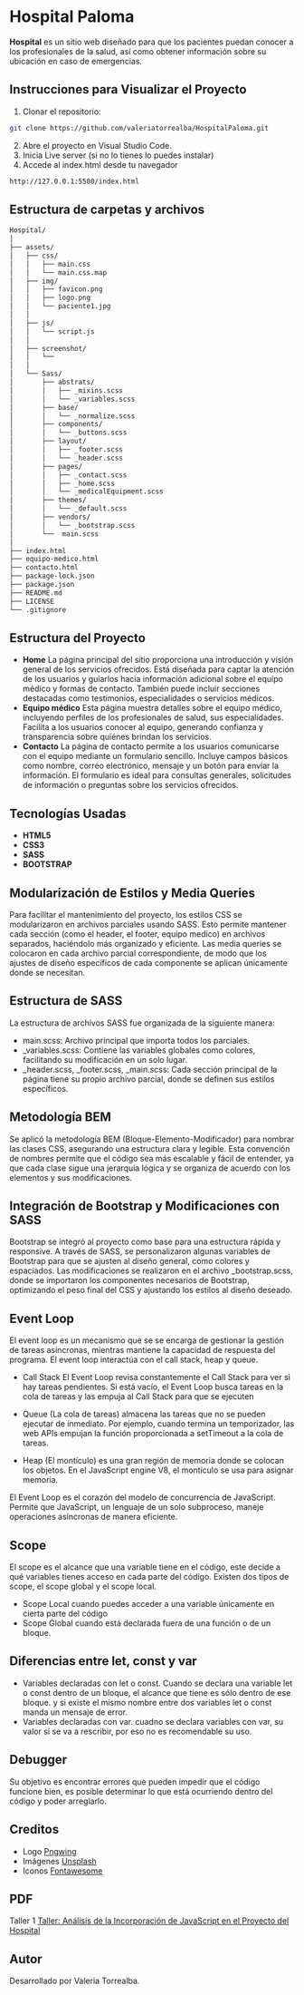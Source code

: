 # Hospital Paloma

**Hospital** es un sitio web diseñado para que los pacientes puedan conocer a los profesionales de la salud, así como obtener información sobre su ubicación en caso de emergencias.

## Instrucciones para Visualizar el Proyecto
1. Clonar el repositorio:
```bash
git clone https://github.com/valeriatorrealba/HospitalPaloma.git
```

2. Abre el proyecto en Visual Studio Code.
3. Inicia Live server (si no lo tienes lo puedes instalar)
4. Accede al index.html desde tu navegador

``` bash
http://127.0.0.1:5500/index.html
``` 

## Estructura de carpetas y archivos
``` bash
Hospital/
│
├── assets/
│   ├── css/
│   │   ├── main.css 
│   │   └── main.css.map
│   ├── img/
│   │   ├── favicon.png  
│   │   ├── logo.png
│   │   └── paciente1.jpg
│   │
│   ├── js/
│   │   └── script.js    
│   │
│   ├── screenshot/
│   │   └──     
│   │
│   └── Sass/
│       ├── abstrats/ 
│       │   ├── _mixins.scss  
│       │   └── _variables.scss
│       ├── base/   
│       │   └── _normalize.scss
│       ├── components/   
│       │   └── _buttons.scss
│       ├── layout/   
│       │   ├── _footer.scss
│       │   └── _header.scss
│       ├── pages/   
│       │   ├── _contact.scss
│       │   ├── _home.scss
│       │   └── _medicalEquipment.scss
│       ├── themes/   
│       │   └── _default.scss
│       ├── vendors/ 
│       │   └── _bootstrap.scss 
│       └──  main.scss   
│
├── index.html                
├── equipo-medico.html            
├── contacto.html 
├── package-lock.json
├── package.json
├── README.md 
├── LICENSE
└── .gitignore
```

## Estructura del Proyecto

- **Home** La página principal del sitio proporciona una introducción y visión general de los servicios ofrecidos. Está diseñada para captar la atención de los usuarios y guiarlos hacia información adicional sobre el equipo médico y formas de contacto. También puede incluir secciones destacadas como testimonios, especialidades o servicios médicos.
- **Equipo médico** Esta página muestra detalles sobre el equipo médico, incluyendo perfiles de los profesionales de salud, sus especialidades. Facilita a los usuarios conocer al equipo, generando confianza y transparencia sobre quiénes brindan los servicios.
- **Contacto** La página de contacto permite a los usuarios comunicarse con el equipo mediante un formulario sencillo. Incluye campos básicos como nombre, correo electrónico, mensaje y un botón para enviar la información. El formulario es ideal para consultas generales, solicitudes de información o preguntas sobre los servicios ofrecidos.

## Tecnologías Usadas
- **HTML5**
- **CSS3**
- **SASS**
- **BOOTSTRAP**

## Modularización de Estilos y Media Queries

Para facilitar el mantenimiento del proyecto, los estilos CSS se modularizaron en archivos parciales usando SASS. Esto permite mantener cada sección (como el header, el footer, equipo medico) en archivos separados, haciéndolo más organizado y eficiente. Las media queries se colocaron en cada archivo parcial correspondiente, de modo que los ajustes de diseño específicos de cada componente se aplican únicamente donde se necesitan.

## Estructura de SASS

La estructura de archivos SASS fue organizada de la siguiente manera:

- main.scss: Archivo principal que importa todos los parciales.
- _variables.scss: Contiene las variables globales como colores, facilitando su modificación en un solo lugar.
- _header.scss, _footer.scss, _main.scss: Cada sección principal de la página tiene su propio archivo parcial, donde se definen sus estilos específicos.

## Metodología BEM

Se aplicó la metodología BEM (Bloque-Elemento-Modificador) para nombrar las clases CSS, asegurando una estructura clara y legible. Esta convención de nombres permite que el código sea más escalable y fácil de entender, ya que cada clase sigue una jerarquía lógica y se organiza de acuerdo con los elementos y sus modificaciones.

## Integración de Bootstrap y Modificaciones con SASS

Bootstrap se integró al proyecto como base para una estructura rápida y responsive. A través de SASS, se personalizaron algunas variables de Bootstrap para que se ajusten al diseño general, como colores y espaciados. Las modificaciones se realizaron en el archivo _bootstrap.scss, donde se importaron los componentes necesarios de Bootstrap, optimizando el peso final del CSS y ajustando los estilos al diseño deseado.

## Event Loop

El event loop es un mecanismo que se se encarga de gestionar la gestión de tareas asíncronas, mientras mantiene la capacidad de respuesta del programa. El event loop interactúa con el call stack, heap y queue.
- Call Stack El Event Loop revisa constantemente el Call Stack para ver si hay tareas pendientes. Si está vacío, el Event Loop busca tareas en la cola de tareas y las empuja al Call Stack para que se ejecuten

- Queue (La cola de tareas) almacena las tareas que no se pueden ejecutar de inmediato. Por ejemplo, cuando termina un temporizador, las web APIs empujan la función proporcionada a setTimeout a la cola de tareas.

- Heap (El montículo) es una gran región de memoria donde se colocan los objetos. En el JavaScript engine V8, el montículo se usa para asignar memoria. 

El Event Loop es el corazón del modelo de concurrencia de JavaScript. Permite que JavaScript, un lenguaje de un solo subproceso, maneje operaciones asíncronas de manera eficiente.

## Scope

El scope es el alcance que una variable tiene en el código, este decide a qué variables tienes acceso en cada parte del código. Existen dos tipos de scope, el scope global y el scope local.

- Scope Local cuando puedes acceder a una variable únicamente en cierta parte del código
- Scope Global cuando está declarada fuera de una función o de un bloque. 

## Diferencias entre let, const y var 

- Variables declaradas con let o const. Cuando se declara una variable let o const dentro de un bloque, el alcance que tiene es sólo dentro de ese bloque. y si existe el mismo nombre entre dos variables let o const manda un mensaje de error. 
- Variables declaradas con var. cuadno se declara variables con var, su valor sí se va a rescribir, por eso no es recomendable su uso.

## Debugger

Su objetivo es encontrar errores que pueden impedir que el código funcione bien, es posible determinar lo que está ocurriendo dentro del código y poder arreglarlo.

## Creditos
- Logo [Pngwing](https://www.pngwing.com/)
- Imágenes [Unsplash](https://unsplash.com/)
- Iconos [Fontawesome](https://fontawesome.com/)

## PDF 

Taller 1 [Taller: Análisis de la Incorporación de JavaScript en el Proyecto del Hospital](https://github.com/valeriatorrealba/HospitalPaloma/blob/main/pdf/Taller1%20ValeriaTorrealba.pdf)

## Autor
Desarrollado por Valeria Torrealba.